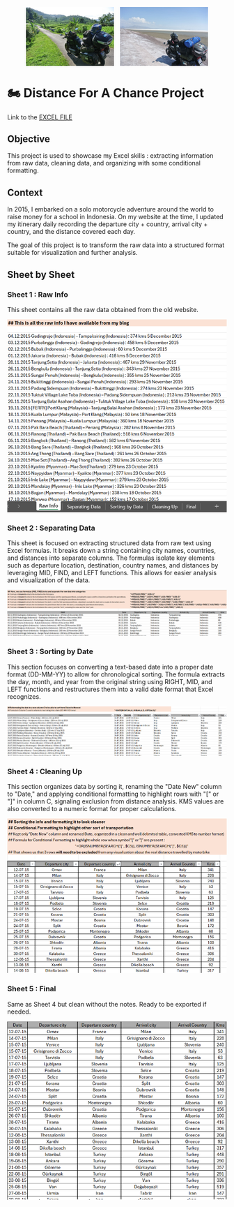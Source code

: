 <p align="center">
  <img src="https://github.com/Dympo/dympo/blob/main/images/DSC_58390.jpg?raw=true" alt="Florian Dumas - Data Analyst | SQL Developer" width="40%" style="margin-right: 10px;" />
  <img src="https://github.com/Dympo/dympo/blob/main/images/DSC_4211.JPG?raw=true" alt="Second Image" width="40%" />
</p>

# 🏍️ Distance For A Chance Project

Link to the [EXCEL FILE](https://github.com/Dympo/dympo/blob/main/Portfolio-Guide/Excel/Distance%20For%20A%20Chance/DFAC%20WorkBook.xlsx)


## Objective

This project is used to showcase my Excel skills : extracting information from raw data, cleaning data, and organizing with some conditional formatting.

## Context

In 2015, I embarked on a solo motorcycle adventure around the world to raise money for a school in Indonesia. On my website at the time, I updated my itinerary daily recording the departure city + country, arrival city + country, and the distance covered each day.

The goal of this project is to transform the raw data into a structured format suitable for visualization and further analysis.

## Sheet by Sheet 

### Sheet 1 : Raw Info

This sheet contains all the raw data obtained from the old website.

![DFAC Image](https://github.com/Dympo/dympo/blob/main/images/DFAC_1.png?raw=true)

### Sheet 2 : Separating Data

This sheet is focused on extracting structured data from raw text using Excel formulas. It breaks down a string containing city names, countries, and distances into separate columns. The formulas isolate key elements such as departure location, destination, country names, and distances by leveraging MID, FIND, and LEFT functions. This allows for easier analysis and visualization of the data.

![DFAC Image](https://github.com/Dympo/dympo/blob/main/images/DFAC_2.png?raw=true)

### Sheet 3 : Sorting by Date

This section focuses on converting a text-based date into a proper date format (DD-MM-YY) to allow for chronological sorting. The formula extracts the day, month, and year from the original string using RIGHT, MID, and LEFT functions and restructures them into a valid date format that Excel recognizes.

![DFAC Image](https://github.com/Dympo/dympo/blob/main/images/DFAC_3.png?raw=true)

### Sheet 4 : Cleaning Up

This section organizes data by sorting it, renaming the "Date New" column to "Date," and applying conditional formatting to highlight rows with "[" or "]" in column C, signaling exclusion from distance analysis. KMS values are also converted to a numeric format for proper calculations.

![DFAC Image](https://github.com/Dympo/dympo/blob/main/images/DFAC_4.png?raw=true)

### Sheet 5 : Final

Same as Sheet 4 but clean without the notes. Ready to be exported if needed.

![DFAC Image](https://github.com/Dympo/dympo/blob/main/images/DFAC_5.png?raw=true)

